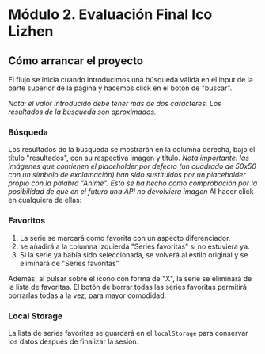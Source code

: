 # Módulo 2. Evaluación Final Ico Lizhen

## Cómo arrancar el proyecto

El flujo se inicia cuando introducimos una búsqueda válida en el input de la parte superior de la página y hacemos click en el botón de "buscar".

_Nota: el valor introducido debe tener más de dos caracteres. Los resultados de la búsqueda son aproximados._

### Búsqueda

Los resultados de la búsqueda se mostrarán en la columna derecha, bajo el título "resultados", con su respectiva imagen y título.
_Nota importante: las imágenes que contienen el placeholder por defecto (un cuadrado de 50x50 con un símbolo de exclamación) han sido sustituidos por un placeholder propio con la palabra "Anime". Esto se ha hecho como comprobación por la posibilidad de que en el futuro una API no devolviera imagen_
Al hacer click en cualquiera de ellas:

### Favoritos

1. La serie se marcará como favorita con un aspecto diferenciador.
2. se añadirá a la columna izquierda "Series favoritas" si no estuviera ya.
3. Si la serie ya había sido seleccionada, se volverá al estilo original y se eliminará de "Series favoritas"

Además, al pulsar sobre el icono con forma de "X", la serie se eliminará de la lista de favoritas. El botón de borrar todas las series favoritas permitirá borrarlas todas a la vez, para mayor comodidad.

### Local Storage

La lista de series favoritas se guardará en el `localStorage` para conservar los datos después de finalizar la sesión.
